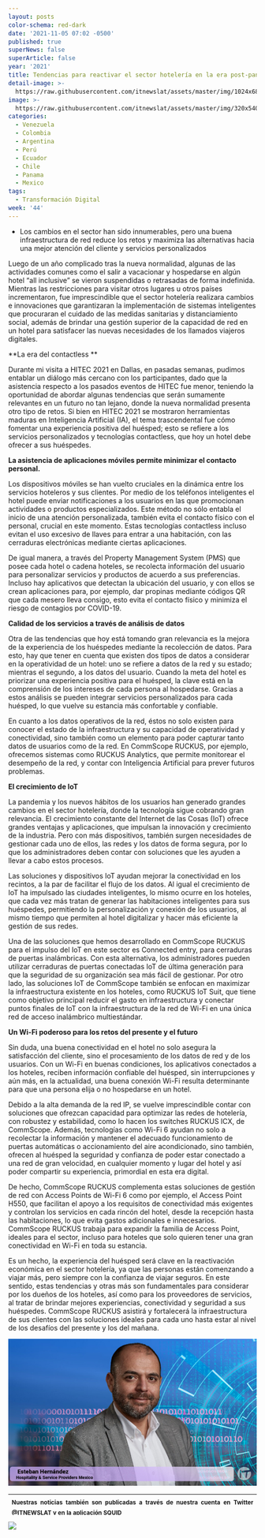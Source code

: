 ```yaml
---
layout: posts
color-schema: red-dark
date: '2021-11-05 07:02 -0500'
published: true
superNews: false
superArticle: false
year: '2021'
title: Tendencias para reactivar el sector hotelería en la era post-pandemia
detail-image: >-
  https://raw.githubusercontent.com/itnewslat/assets/master/img/1024x680/esteban-hernandez-g.jpg
image: >-
  https://raw.githubusercontent.com/itnewslat/assets/master/img/320x540/esteban-hernandez-p.jpg
categories:
  - Venezuela
  - Colombia
  - Argentina
  - Perú
  - Ecuador
  - Chile
  - Panama
  - Mexico
tags:
  - Transformación Digital
week: '44'
---
```

- Los cambios en el sector han sido innumerables, pero una buena infraestructura de red reduce los retos y maximiza las alternativas hacia una mejor atención del cliente y servicios personalizados

Luego de un año complicado tras la nueva normalidad, algunas de las actividades comunes como el salir a vacacionar y hospedarse en algún hotel “all inclusive” se vieron suspendidas o retrasadas de forma indefinida. Mientras las restricciones para visitar otros lugares u otros países incrementaron, fue imprescindible que el sector hotelería realizara cambios e innovaciones que garantizaran la implementación de sistemas inteligentes que procuraran el cuidado de las medidas sanitarias y distanciamiento social, además de brindar una gestión superior de la capacidad de red en un hotel para satisfacer las nuevas necesidades de los llamados viajeros digitales.  

 
**La era del contactless **  
 
Durante mi visita a HITEC 2021 en Dallas, en pasadas semanas, pudimos entablar un diálogo más cercano con los participantes, dado que la asistencia respecto a los pasados eventos de HITEC fue menor, teniendo la oportunidad de abordar algunas tendencias que serán sumamente relevantes en un futuro no tan lejano, donde la nueva normalidad presenta otro tipo de retos. Si bien en HITEC 2021 se mostraron herramientas maduras en Inteligencia Artificial (IA), el tema trascendental fue cómo fomentar una experiencia positiva del huésped; esto se refiere a los servicios personalizados y tecnologías contactless, que hoy un hotel debe ofrecer a sus huéspedes.


**La asistencia de aplicaciones móviles permite minimizar el contacto personal.**

Los dispositivos móviles se han vuelto cruciales en la dinámica entre los servicios hoteleros y sus clientes. Por medio de los teléfonos inteligentes el hotel puede enviar notificaciones a los usuarios en las que promocionan actividades o productos especializados. Este método no sólo entabla el inicio de una atención personalizada, también evita el contacto físico con el personal, crucial en este momento.  Estas tecnologías contactless incluso evitan el uso excesivo de llaves para entrar a una habitación, con las cerraduras electrónicas mediante ciertas aplicaciones.
 
De igual manera, a través del Property Management System (PMS) que posee cada hotel o cadena hoteles, se recolecta información del usuario para personalizar servicios y productos de acuerdo a sus preferencias. Incluso hay aplicativos que detectan la ubicación del usuario, y con ellos se crean aplicaciones para, por ejemplo, dar propinas mediante códigos QR que cada mesero lleva consigo, esto evita el contacto físico y minimiza el riesgo de contagios por COVID-19.
 

**Calidad de los servicios a través de análisis de datos**
 
Otra de las tendencias que hoy está tomando gran relevancia es la mejora de la experiencia de los huéspedes mediante la recolección de datos. Para esto, hay que tener en cuenta que existen dos tipos de datos a considerar en la operatividad de un hotel: uno se refiere a datos de la red y su estado; mientras el segundo, a los datos del usuario. Cuando la meta del hotel es priorizar una experiencia positiva para el huésped, la clave está en la comprensión de los intereses de cada persona al hospedarse. Gracias a estos análisis se pueden integrar servicios personalizados para cada huésped, lo que vuelve su estancia más confortable y confiable.
 
En cuanto a los datos operativos de la red, éstos no solo existen para conocer el estado de la infraestructura y su capacidad de operatividad y conectividad, sino también como un elemento para poder capturar tanto datos de usuarios como de la red. En CommScope RUCKUS, por ejemplo, ofrecemos sistemas como RUCKUS Analytics, que permite monitorear el desempeño de la red, y contar con Inteligencia Artificial para prever futuros problemas.
 
**El crecimiento de IoT**
 
La pandemia y los nuevos hábitos de los usuarios han generado grandes cambios en el sector hotelería, donde la tecnología sigue cobrando gran relevancia. El crecimiento constante del Internet de las Cosas (IoT) ofrece grandes ventajas y aplicaciones, que impulsan la innovación y crecimiento de la industria. Pero con más dispositivos, también surgen necesidades de gestionar cada uno de ellos, las redes y los datos de forma segura, por lo que los administradores deben contar con soluciones que les ayuden a llevar a cabo estos procesos.
 
Las soluciones y dispositivos IoT ayudan mejorar la conectividad en los recintos, a la par de facilitar el flujo de los datos. Al igual el crecimiento de IoT ha impulsado las ciudades inteligentes, lo mismo ocurre en los hoteles, que cada vez más tratan de generar las habitaciones inteligentes para sus huéspedes, permitiendo la personalización y conexión de los usuarios, al mismo tiempo que permiten al hotel digitalizar y hacer más eficiente la gestión de sus redes.
 
Una de las soluciones que hemos desarrollado en CommScope RUCKUS para el impulso del IoT en este sector es Connected entry, para cerraduras de puertas inalámbricas.  Con esta alternativa, los administradores pueden utilizar cerraduras de puertas conectadas IoT de última generación para que la seguridad de su organización sea más fácil de gestionar.  Por otro lado, las soluciones IoT de CommScope también se enfocan en maximizar la infraestructura existente en los hoteles, como RUCKUS IoT Suit, que tiene como objetivo principal reducir el gasto en infraestructura y conectar puntos finales de IoT con la infraestructura de la red de Wi-Fi en una única red de acceso inalámbrico multiestándar. 

 
**Un Wi-Fi poderoso para los retos del presente y el futuro**
 
Sin duda, una buena conectividad en el hotel no solo asegura la satisfacción del cliente, sino el procesamiento de los datos de red y de los usuarios. Con un Wi-Fi en buenas condiciones, los aplicativos conectados a los hoteles, reciben información confiable del huésped, sin interrupciones y aún más, en la actualidad, una buena conexión Wi-Fi resulta determinante para que una persona elija o no hospedarse en un hotel.
 
Debido a la alta demanda de la red IP, se vuelve imprescindible contar con soluciones que ofrezcan capacidad para optimizar las redes de hotelería, con robustez y estabilidad, como lo hacen los switches RUCKUS ICX, de CommScope. Además, tecnologías como Wi-Fi 6 ayudan no solo a recolectar la información y mantener el adecuado funcionamiento de puertas automáticas o accionamiento del aire acondicionado, sino también, ofrecen al huésped la seguridad y confianza de poder estar conectado a una red de gran velocidad, en cualquier momento y lugar del hotel y así poder compartir su experiencia, primordial en esta era digital.
 
 
De hecho, CommScope RUCKUS complementa estas soluciones de gestión de red con Access Points de Wi-Fi 6 como por ejemplo, el Access Point H550, que facilitan el apoyo a los requisitos de conectividad más exigentes y controlan los servicios en cada rincón del hotel, desde la recepción hasta las habitaciones, lo que evita gastos adicionales e innecesarios. CommScope RUCKUS trabaja para expandir la familia de Access Point, ideales para el sector, incluso para hoteles que solo quieren tener una gran conectividad en Wi-Fi en toda su estancia.

Es un hecho, la experiencia del huésped será clave en la reactivación económica en el sector hotelería, ya que las personas están comenzando a viajar más, pero siempre con la confianza de viajar seguros. En este sentido, estas tendencias y otras más son fundamentales para considerar por los dueños de los hoteles, así como para los proveedores de servicios, al tratar de brindar mejores experiencias, conectividad y seguridad a sus huéspedes. CommScope RUCKUS asistirá y fortalecerá la infraestructura de sus clientes con las soluciones ideales para cada uno hasta estar al nivel de los desafíos del presente y los del mañana.

![](https://raw.githubusercontent.com/itnewslat/assets/master/img/540x320/esteban-hernandez-p.jpg)

<table style="height: 42px;" width="569">
<tbody>
<tr>
<td style="text-align: justify;"><sub><strong>Nuestras noticias también son publicadas a través de nuestra cuenta en Twitter <a href="https://twitter.com/itnewslat?lang=es">@ITNEWSLAT</a> y en la aplicación <a href="https://squidapp.co/en/">SQUID</a></strong></sub></td>
</tr>
</tbody>
</table>

<img src="https://tracker.metricool.com/c3po.jpg?hash=56f88a41e39ab42c063cc51676587a04"/>